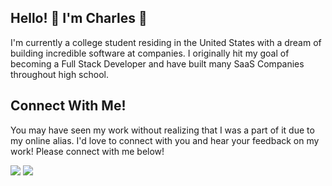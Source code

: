 <h2>Hello! 👋 I'm Charles 🙂</h2>
<p>I'm currently a college student residing in the United States with a dream of building incredible software at companies. I originally hit my goal of becoming a Full Stack Developer and have built many SaaS Companies throughout high school.</p>

<h2>Connect With Me!</h2>
<p>You may have seen my work without realizing that I was a part of it due to my online alias. I'd love to connect with you and hear your feedback on my work! Please connect with me below!</p>
<p>
  <a href="https://www.linkedin.com/in/charles-mendez/"><img src="https://custom-icon-badges.demolab.com/badge/LinkedIn-0A66C2?logo=linkedin-white&logoColor=fff"></a>
  <a href="https://discordapp.com/users/1316112944290988124"><img src="https://img.shields.io/badge/Discord-secretlycharles-%235865F2.svg?&logo=discord&logoColor=white"></a>
</p>
